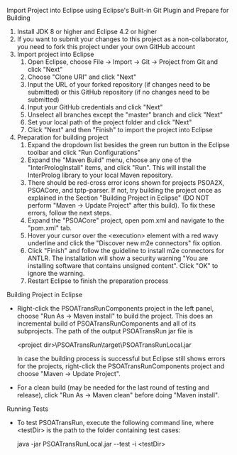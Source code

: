 Import Project into Eclipse using Eclipse's Built-in Git Plugin and Prepare for Building
1. Install JDK 8 or higher and Eclipse 4.2 or higher
2. If you want to submit your changes to this project as a non-collaborator, you need to fork this project under your own GitHub account
3. Import project into Eclipse
   1. Open Eclipse, choose File -> Import -> Git -> Project from Git and click "Next"
   2. Choose "Clone URI" and click "Next"
   3. Input the URL of your forked repository (if changes need to be submitted) or this GitHub repository (if no changes need to be  submitted)
   4. Input your GitHub credentials and click "Next"
   5. Unselect all branches except the "master" branch and click "Next"
   6. Set your local path of the project folder and click "Next"
   7. Click "Next" and then "Finish" to import the project into Eclipse
4. Preparation for building project
   1. Expand the dropdown list besides the green run button in the Eclipse toolbar and click "Run Configurations"
   2. Expand the "Maven Build" menu, choose any one of the "InterPrologInstall" items, and click "Run". This will install the InterProlog library to your local Maven repository.
   3. There should be red-cross error icons shown for projects PSOA2X, PSOACore, and tptp-parser. If not, try building the project once as explained in the Section "Building Project in Eclipse" (DO NOT perform "Maven -> Update Project" after this build). To fix these errors, follow the next steps.
   4. Expand the "PSOACore" project, open pom.xml and navigate to the "pom.xml" tab.
   5. Hover your cursor over the \<execution\> element with a red wavy underline and click the "Discover new m2e connectors" fix option.
   6. Click "Finish" and follow the guideline to install m2e connectors for ANTLR. The installation will show a security warning "You are installing software that contains unsigned content". Click "OK" to ignore the warning.
   7. Restart Eclipse to finish the preparation process

Building Project in Eclipse
* Right-click the PSOATransRunComponents project in the left panel, choose "Run As -> Maven install" to build the project. This does an incremental build of PSOATransRunComponents and all of its subprojects. The path of the output PSOATransRun jar file is

  \<project dir\>\PSOATransRun\target\PSOATransRunLocal.jar
 
  In case the building process is successful but Eclipse still shows errors for the projects, right-click the PSOATransRunComponents project and choose "Maven -> Update Project".
* For a clean build (may be needed for the last round of testing and release), click "Run As -> Maven clean" before doing "Maven install".

Running Tests
* To test PSOATransRun, execute the following command line, where \<testDir\> is the path to the folder containing test cases:

  java -jar PSOATransRunLocal.jar --test -i \<testDir\>
